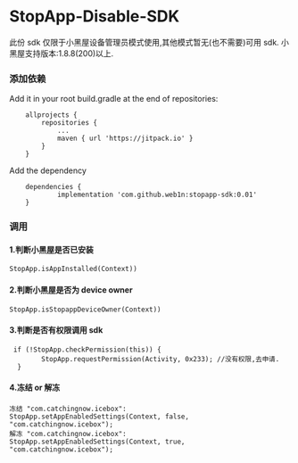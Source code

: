 # StopApp-Disable-SDK
此份 sdk 仅限于小黑屋设备管理员模式使用,其他模式暂无(也不需要)可用 sdk.
小黑屋支持版本:1.8.8(200)以上.

### 添加依赖

Add it in your root build.gradle at the end of repositories:
```
   	allprojects {
   		repositories {
   			...
   			maven { url 'https://jitpack.io' }
   		}
   	}
```
Add the dependency
```
   	dependencies {
   	        implementation 'com.github.web1n:stopapp-sdk:0.01'
   	}
```

### 调用
#### 1.判断小黑屋是否已安装
```StopApp.isAppInstalled(Context))```
#### 2.判断小黑屋是否为 device owner
```StopApp.isStopappDeviceOwner(Context)) ```
#### 3.判断是否有权限调用 sdk
```
 if (!StopApp.checkPermission(this)) {
        StopApp.requestPermission(Activity, 0x233); //没有权限,去申请.
  }
 ```
#### 4.冻结 or 解冻
```
冻结 "com.catchingnow.icebox":
StopApp.setAppEnabledSettings(Context, false, "com.catchingnow.icebox");
解冻 "com.catchingnow.icebox":
StopApp.setAppEnabledSettings(Context, true, "com.catchingnow.icebox");
```
